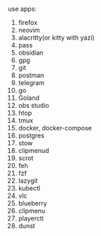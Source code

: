 use apps:
1. firefox
2. neovim
3. alacritty(or kitty with yazi)
4. pass
5. obsidian
6. gpg
7. git
8. postman
9. telegram
10. go
11. Goland
12. obs studio
13. htop
14. tmux
15. docker, docker-compose
16. postgres
17. stow
18. clipmenud
19. scrot
20. feh
21. fzf
22. lazygit
23. kubectl
24. vlc
25. blueberry
26. clipmenu
27. playerctl
28. dunst
